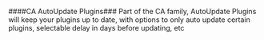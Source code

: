 ####CA AutoUpdate Plugins###
Part of the CA family, AutoUpdate Plugins will keep your plugins up to date, with options to only auto update certain plugins, selectable delay in days before updating, etc


